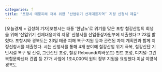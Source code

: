 ```yaml
---
categories: f
title: "포항시 태풍피해 극복 위한 ‘산업위기 선제대응지역’ 지정 신청서 제출"
---
```

[오늘경제 = 김성희 기자]포항시는 태풍 ‘힌남노’로 위기를 맞은 포항 철강산업의 회생을 위해 ‘산업위기 선제대응지역 지정’ 신청서를 산업통상자원부에 제출했다고 23일 밝혔다. 포항시와 경북도는 23일 태풍 피해 복구·지원 등과 관련된 자체 계획안과 함께 지정신청서를 제출했다. 시는 신청서를 통해 4개 분야에 철강산업 위기 극복, 철강산단 기반시설 복구 및 신설, 그린산단 조성, 철강 Rebound(리바운드) 펀드 조성, 디지털-그린 복합문화센터 건립 등 27개 사업에 1조4,000억 원의 정부 지원을 요청했다.이날 이영석 경북도